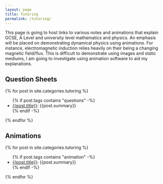 ```yaml
---
layout: page
title: Tutoring
permalink: /tutoring/
---
```


<!--  <a class="page-link" href="{{ baseurl}}/tutoring-schedule/"> Tutoring Schedule </a>  -->


This page is going to host links to various notes and animations that explain GCSE, A Level and university level mathematics and physics. An emphasis will be placed on demonstrating dynamical physics using animations. For instance, electromagnetic induction relies heavily on their being a changing magnetic field/flux. This is difficult to demonstrate using images and static mediums, I am going to investigate using animation software to aid my explanations.

## Question Sheets
{% for post in site.categories.tutoring %}
  <ul>
    {% if post.tags contains "questions" -%}
      <li> <a href="{{post.url}}">  {{post.title}}</a>: {{post.summary}} </li>
    {% endif -%}
  </ul>
{% endfor %}

## Animations
{% for post in site.categories.tutoring %}
  <ul>
    {% if post.tags contains "animation" -%}
      <li> <a href="{{post.url}}">  {{post.title}}</a>: {{post.summary}} </li>
    {% endif -%}
  </ul>
{% endfor %}
